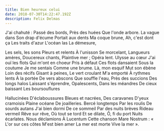 ```yaml
---
title: Bien heureux celui
date: 2018-07-30T14:22:47.192Z
description: Felix Delmas
---
```

J'ai chahuté :
Passé des bords,
Près des huées
Que l'onde arbore.
La vague dans
Son drap d'écume
Portait aux dents
Ma coque brune,
Ah, c'est dont ça
Les traits d'azur
L'océan las
La démesure,

Les sels, les sons
Pleurs et relents
À l'unisson
Se morcelant,
Langueurs amères,
Doucereux chants,
Plaintive mer ;
Opéra lent.
Ulysse au cœur
J'ai ouï les flots
Qui m'ont en choeur
Pris à défaut
Ces flots dansaient
Sous la coutume
Je me sentais
Comme une brume.
Là, mon esquif
Mut son ébène
Loin des récifs
Gisant à peines,
Le vert croulant
M'a emporté
À rythmes lents
À la portée
De vers abscons
Que souffle l'eau,
Près des succions
Des longs halos
Laissant s'éprendre,
Opalescents,
Dans les méandres
De cieux baissant
Les boursouflures

Hallucinées
D'éclaboussures
Bleues et nacrées,
Des caravanes
D'yeux cramoisis
Plaine océane
De joailleries.
Bercé longtemps
Par les roulis
De sourds autans
J'ai bien dormi
De ce sommeil
Par des nuits brèves
Rideau vermeil
Rêve sur rêve,
Où tout se tord
Et se dilate,
Ô, fi du port
Nuits écarlates.
Nous déclamions
À Lucentum
Cette chanson
Mare Nostrum :
« L'or sur ces côtes
M'est bien amer
La mer est morte
Vive la mer ».
